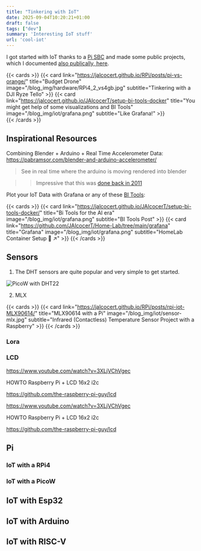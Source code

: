```yaml
---
title: "Tinkering with IoT"
date: 2025-09-04T10:20:21+01:00
draft: false
tags: ["dev"]
summary: 'Interesting IoT stuff'
url: 'cool-iot'
---
```


I got started with IoT thanks to a [Pi SBC](https://jalcocert.github.io/JAlcocerT/cloud-vs-single-board-computers/) and made some public projects, which I documented [also publically, here](https://jalcocert.github.io/RPi/).

{{< cards >}}
  {{< card link="https://jalcocert.github.io/RPi/posts/pi-vs-orange/" title="Budget Drone" image="/blog_img/hardware/RPi4_2_vs4gb.jpg" subtitle="Tinkering with a DJI Ryze Tello" >}}
  {{< card link="https://jalcocert.github.io/JAlcocerT/setup-bi-tools-docker" title="You might get help of some visualizations and BI Tools" image="/blog_img/iot/grafana.png" subtitle="Like Grafana!" >}}  
{{< /cards >}}

## Inspirational Resources

Combining Blender + Arduino + Real Time Accelerometer Data: https://pabramsor.com/blender-and-arduino-accelerometer/

> See in real time where the arduino is moving rendered into blender

> > Impressive that this was [done back in 2011](https://elescritoriodetesla.blogspot.com/2011/09/acelerometro-arduino-y-blender3d.html)

Plot your IoT Data with Grafana or any of these [BI Tools](https://jalcocert.github.io/JAlcocerT/setup-bi-tools-docker/):

{{< cards >}}
  {{< card link="https://jalcocert.github.io/JAlcocerT/setup-bi-tools-docker/" title="Bi Tools for the AI era" image="/blog_img/iot/grafana.png" subtitle="BI Tools Post" >}}
  {{< card link="https://github.com/JAlcocerT/Home-Lab/tree/main/grafana" title="Grafana" image="/blog_img/iot/grafana.png" subtitle="HomeLab Container Setup 🐋 ↗" >}}
{{< /cards >}}


## Sensors

1. The DHT sensors are quite popular and very simple to get started.

![PicoW with DHT22](/blog_img/iot/picoW/picow-dht22.png)

2. MLX

{{< cards >}}
  {{< card link="https://jalcocert.github.io/RPi/posts/rpi-iot-MLX90614/" title="MLX90614 with a Pi" image="/blog_img/iot/sensor-mlx.jpg" subtitle="Infrared (Contactless) Temperature Sensor Project with a Raspberry" >}}
{{< /cards >}}


### Lora

<!-- 

RYLR 998, a blue chip equipped with a LoRa ultra-long-range modem, perfect for various hardware integrations including Raspberry Pi, Arduino, and ESP-32.

https://www.youtube.com/watch?v=9azEfCQNhSA

Takeaways

The Ryder 998 is a low-power, low-cost chip that can send messages over 12 miles without any infrastructure.
LoRa technology has the potential to disrupt the status quo of communication technology.
The Ryder 998 can be used in a variety of applications, including IoT, emergency response, and extreme outdoor activities.
The chip's low power consumption and versatility make it an attractive option for many industries. -->

### LCD



https://www.youtube.com/watch?v=3XLjVChVgec

HOWTO Raspberry Pi + LCD 16x2 i2c



https://github.com/the-raspberry-pi-guy/lcd

https://www.youtube.com/watch?v=3XLjVChVgec

HOWTO Raspberry Pi + LCD 16x2 i2c



https://github.com/the-raspberry-pi-guy/lcd


## Pi

### IoT with a RPi4

### IoT with a PicoW

## IoT with Esp32

## IoT with Arduino

## IoT with RISC-V
